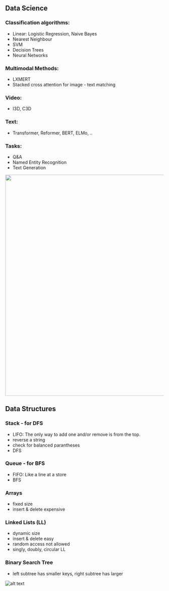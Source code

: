 ## Data Science
### Classification algorithms: 
- Linear: Logistic Regression, Naive Bayes
- Nearest Neighbour
- SVM 
- Decision Trees
- Neural Networks

### Multimodal Methods:
- LXMERT
- Stacked cross attention for image - text matching

### Video:
- I3D, C3D
### Text:
- Transformer, Reformer, BERT, ELMo, .. 
### Tasks:
- Q&A
- Named Entity Recognition
- Text Generation


<img src = "https://github.com/OanaIgnat/coding_practice/img/blob/master/data_science_cheat_sheet.png" width="700"/>


## Data Structures

### Stack - for DFS
 - LIFO: The only way to add one and/or remove is from the top.
 - reverse a string
 - check for balanced parantheses
 - DFS
### Queue - for BFS
 - FIFO: Like a line at a store 
 - BFS
### Arrays
 - fixed size
 - insert & delete expensive
### Linked Lists (LL)
 - dynamic size
 - insert & delete easy
 - random access not allowed
 - singly, doubly, circular LL
### Binary Search Tree
 - left subtree has smaller keys, right subtree has larger

![alt text](https://github.com/OanaIgnat/coding_practice/cheat_sheet_DS.jpeg)
